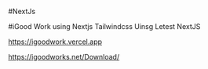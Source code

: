  #NextJs

#iGood Work using Nextjs Tailwindcss Uinsg Letest NextJS

https://igoodwork.vercel.app



https://igoodworks.net/Download/


<!--

Milestone1

1. https://igoodwork.vercel.app/

Milestone2

2. https://igoodwork.vercel.app/download-software
3. https://igoodwork.vercel.app/download-document
4. https://igoodwork.vercel.app/faqs
5. https://igoodwork.vercel.app/contact-us
6. https://igoodwork.vercel.app/login
7. https://igoodwork.vercel.app/register

Milestone3

8.  https://igoodwork.vercel.app/products
9.  https://igoodwork.vercel.app/simply-simp-agent
10. https://igoodwork.vercel.app/simply-sync
11. https://igoodwork.vercel.app/company
12. https://igoodwork.vercel.app/simply-transport-agent

Milestone4

13. https://igoodwork.vercel.app/question-answer
14. https://igoodwork.vercel.app/customers
15. https://igoodwork.vercel.app/partner-with-us
16. https://igoodwork.vercel.app/question-answer-detail

Milestone 5

Sanity
Password
Auth


- password protection for downloadables

- assist in publishing to production site



///

Thank you for responding. I really want to release the website but there are a couple of outstanding items. Mainly, a list of bugs and I need to do some content updates. I sent a list of change requests as per below:

 

For the site at: https://igoodwork.vercel.app/

 

I created some new templates on Figma to reflect desired changes. Could you assist updating the pages accordingly?

 

Here is the confirmation page for Email user creation:
https://www.figma.com/file/V1Lcf6rjlNI5GOzt0yPpNE/GoodWorks-(Copy)?type=design&node-id=403%3A551&mode=design&t=d45tVehhFBt5nF7B-1

 

also, please note that captcha function is not working on the vercel website

 

Here is success message for retrieving password:
https://www.figma.com/file/V1Lcf6rjlNI5GOzt0yPpNE/GoodWorks-(Copy)?type=design&node-id=412%3A614&mode=design&t=Kvhv2Bny6KbQrK6A-1

 

note: currently there is a bug, it currently logs you in automatically after you try to retrieve your password even though user has not reset anything. Can we have it go to confirmation message instead and keep user logged out?

 

Here is success message for Contact Us form:
https://www.figma.com/file/V1Lcf6rjlNI5GOzt0yPpNE/GoodWorks-(Copy)?type=design&node-id=894-552&mode=dev

 

Removed button for the submitting a Question:
https://www.figma.com/file/V1Lcf6rjlNI5GOzt0yPpNE/GoodWorks-(Copy)?type=design&node-id=128-1007&mode=dev

 

Could we tackle these items first? Do you have any questions for me? -->